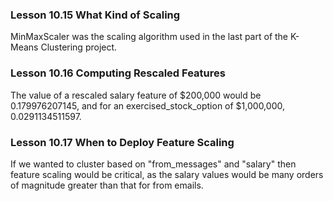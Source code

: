 ### Lesson 10.15 What Kind of Scaling
MinMaxScaler was the scaling algorithm used in the last part of the K-Means Clustering project.

### Lesson 10.16 Computing Rescaled Features
The value of a rescaled salary feature of $200,000 would be 0.179976207145, and for an exercised_stock_option of $1,000,000, 0.0291134511597.

### Lesson 10.17 When to Deploy Feature Scaling
If we wanted to cluster based on "from_messages" and "salary" then feature scaling would be critical, as the salary values would be many orders of magnitude greater than that for from emails.
